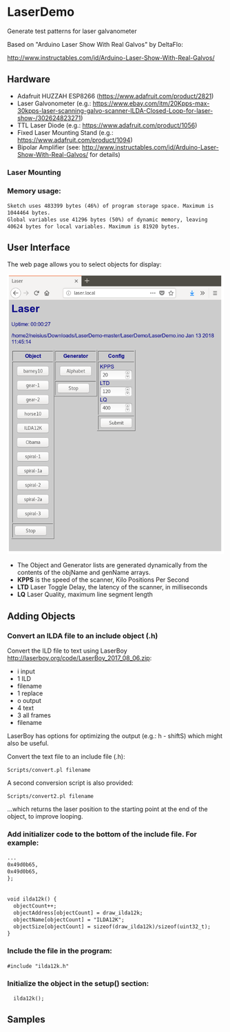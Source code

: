 # LaserDemo
Generate test patterns for laser galvanometer

Based on "Arduino Laser Show With Real Galvos" by DeltaFlo:

http://www.instructables.com/id/Arduino-Laser-Show-With-Real-Galvos/


## Hardware

* Adafruit HUZZAH ESP8266 (https://www.adafruit.com/product/2821)
* Laser Galvonometer (e.g.: https://www.ebay.com/itm/20Kpps-max-30kpps-laser-scanning-galvo-scanner-ILDA-Closed-Loop-for-laser-show-/302624823271)
* TTL Laser Diode (e.g.: https://www.adafruit.com/product/1056)
* Fixed Laser Mounting Stand (e.g.: https://www.adafruit.com/product/1094)
* Bipolar Amplifier (see: http://www.instructables.com/id/Arduino-Laser-Show-With-Real-Galvos/ for details)
  
### Laser Mounting

### Memory usage:
```
Sketch uses 483399 bytes (46%) of program storage space. Maximum is 1044464 bytes.
Global variables use 41296 bytes (50%) of dynamic memory, leaving 40624 bytes for local variables. Maximum is 81920 bytes.
```

## User Interface

  The web page allows you to select objects for display:

![Screenshot](Images/Screenshot.png)

- The Object and Generator lists are generated dynamically from the contents of the objName and genName arrays.
- **KPPS** is the speed of the scanner, Kilo Positions Per Second
- **LTD** Laser Toggle Delay, the latency of the scanner, in milliseconds
- **LQ** Laser Quality, maximum line segment length

## Adding Objects

### Convert an ILDA file to an include object (.h)

Convert the ILD file to text using LaserBoy http://laserboy.org/code/LaserBoy_2017_08_06.zip:

- i input
- 1 ILD
- filename
- 1 replace
- o output
- 4 text
- 3 all frames
- filename

LaserBoy has options for optimizing the output (e.g.: h - shiftS) which might also be useful.

Convert the text file to an include file (.h):

```
Scripts/convert.pl filename
```
A second conversion script is also provided:
```
Scripts/convert2.pl filename
```
...which returns the laser position to the starting point at the end of the object, to improve looping.


### Add initializer code to the bottom of the include file.  For example:

```
...
0x49d0b65,
0x49d0b65,
};


void ilda12k() {
  objectCount++;  
  objectAddress[objectCount] = draw_ilda12k;
  objectName[objectCount] = "ILDA12K";
  objectSize[objectCount] = sizeof(draw_ilda12k)/sizeof(uint32_t);
}
```

### Include the file in the program:
```
#include "ilda12k.h"
```

### Initialize the object in the setup() section:

```
  ilda12k();

```
## Samples

